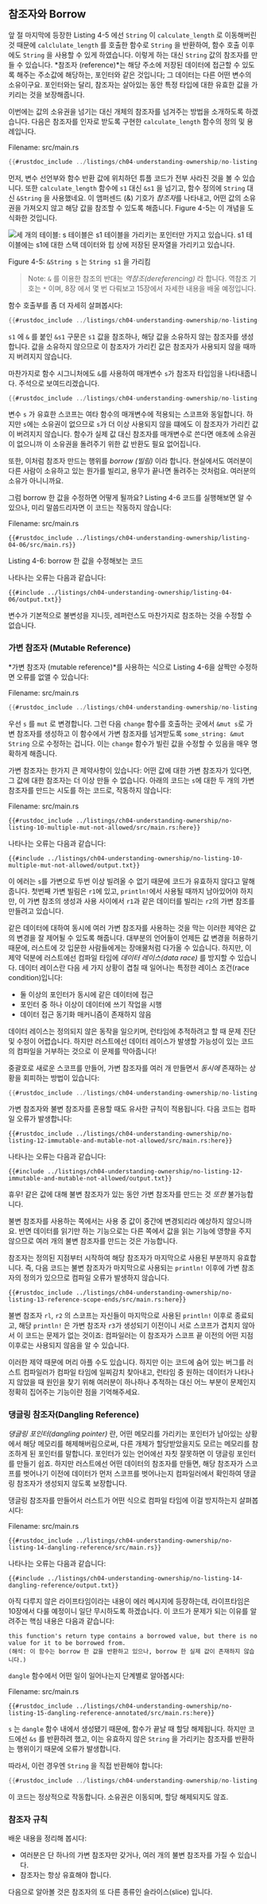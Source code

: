 ## 참조자와 Borrow

앞 절 마지막에 등장한 Listing 4-5 에선 `String` 이 `calculate_length` 로
이동해버린 것 때문에 `calclulate_length` 를 호출한 함수로 `String` 을 반환하여,
함수 호출 이후에도 `String` 을 사용할 수 있게
하였습니다. 이렇게 하는 대신 `String` 값의 참조자를 만들 수 있습니다.
*참조자 (reference)*는 해당 주소에 저장된 데이터에 접근할 수 있도록
해주는 주소값에 해당하는, 포인터와 같은 것입니다; 그 데이터는 다른 어떤
변수의 소유이구요. 포인터와는 달리, 참조자는 살아있는 동안 특정 타입에 대한
유효한 값을 가키리는 것을 보장해줍니다.

이번에는 값의 소유권을 넘기는 대신 개체의 참조자를 넘겨주는 방법을 소개하도록 하겠습니다.
다음은 참조자를 인자로 받도록 구현한 `calculate_length` 함수의 정의 및 용례입니다.

<span class="filename">Filename: src/main.rs</span>

```rust
{{#rustdoc_include ../listings/ch04-understanding-ownership/no-listing-07-reference/src/main.rs:all}}
```

먼저, 변수 선언부와 함수 반환 값에 위치하던 튜플 코드가 전부 사라진
것을 볼 수 있습니다. 또한 `calculate_length` 함수에 `s1` 대신 `&s1` 을
넘기고, 함수 정의에 `String` 대신 `&String` 을 사용했네요. 이 앰퍼센드
(&) 기호가 *참조자*를 나타내고, 어떤 값의 소유권을 가져오지 않고 해당 값을
참조할 수 있도록 해줍니다. Figure 4-5는 이 개념을 도식화한 것입니다.

<img alt="세 개의 테이블: s 테이블은 s1 테이블을 가리키는 포인터만
가지고 있습니다. s1 테이블에는 s1에 대한 스택 데이터와 힙 상에 저장된
문자열을 가리키고 있습니다." src="img/trpl04-05.svg" class="center" />

<span class="caption">Figure 4-5: `&String s` 는 `String s1` 을
가리킴</span>

> Note: `&` 를 이용한 참조의 반대는
> *역참조(dereferencing)* 라 합니다.
> 역참조 기호는 `*` 이며, 8장 에서 몇 번 다뤄보고
> 15장에서 자세한 내용을 배울 예정입니다.

함수 호출부를 좀 더 자세히 살펴봅시다:

```rust
{{#rustdoc_include ../listings/ch04-understanding-ownership/no-listing-07-reference/src/main.rs:here}}
```

`s1` 에 `&` 를 붙인 `&s1` 구문은 `s1` 값을 참조하나, 해당 값을 소유하지
않는 참조자를 생성합니다. 값을 소유하지 않으므로 이 참조자가 가리킨 값은
참조자가 사용되지 않을 때까지 버려지지 않습니다.

마찬가지로 함수 시그니처에도 `&`를 사용하여 매개변수 `s`가 참조자 타입임을
나타내줍니다. 주석으로 보여드리겠습니다.

```rust
{{#rustdoc_include ../listings/ch04-understanding-ownership/no-listing-08-reference-with-annotations/src/main.rs:here}}
```

변수 `s` 가 유효한 스코프는 여타 함수의 매개변수에 적용되는
스코프와 동일합니다. 하지만 `s`에는 소유권이 없으므로 `s`가
더 이상 사용되지 않을 떄에도 이 참조자가 가리킨 값이 버려지지
않습니다. 함수가 실제 값 대신 참조자를 매개변수로 쓴다면
애초에 소유권이 없으니까 이 소유권을 돌려주기 위한 값 반환도
필요 없어집니다.

또한, 이처럼 참조자 만드는 행위를 *borrow (빌림)* 이라 합니다.
현실에서도 여러분이 다른 사람이 소유하고 있는 뭔가를 빌리고,
용무가 끝나면 돌려주는 것처럼요. 여러분의 소유가 아니니까요.

그럼 borrow 한 값을 수정하면 어떻게 될까요? Listing 4-6 코드를
실행해보면 알 수 있으나, 미리 말씀드리자면 이 코드는 작동하지 않습니다:

<span class="filename">Filename: src/main.rs</span>

```rust,ignore,does_not_compile
{{#rustdoc_include ../listings/ch04-understanding-ownership/listing-04-06/src/main.rs}}
```

<span class="caption">Listing 4-6: borrow 한 값을 수정해보는 코드</span>

나타나는 오류는 다음과 같습니다:

```console
{{#include ../listings/ch04-understanding-ownership/listing-04-06/output.txt}}
```

변수가 기본적으로 불변성을 지니듯,
레퍼런스도 마찬가지로 참조하는 것을 수정할 수 없습니다.

### 가변 참조자 (Mutable Reference)

*가변 참조자 (mutable reference)*를 사용하는 식으로 Listing 4-6을 살짝만
수정하면 오류를 없앨 수 있습니다:

<span class="filename">Filename: src/main.rs</span>

```rust
{{#rustdoc_include ../listings/ch04-understanding-ownership/no-listing-09-fixes-listing-04-06/src/main.rs}}
```

우선 `s` 를 `mut` 로 변경합니다. 그런 다음 `change` 함수를 호출하는 곳에서
`&mut s`로 가변 참조자를 생성하고 이 함수에서 가변 참조자를 넘겨받도록
`some_string: &mut String` 으로 수정하는 겁니다. 이는 `change` 함수가
빌린 값을 수정할 수 있음을 매우 명확하게 해줍니다.

가변 참조자는 한가지 큰 제약사항이 있습니다: 어떤 값에 대한 가변 참조자가
있다면, 그 값에 대한 참조자는 더 이상 만들 수 없습니다. 아래의 코드는
`s`에 대한 두 개의 가변 참조자를 만드는 시도를 하는 코드로, 작동하지 않습니다:

<span class="filename">Filename: src/main.rs</span>

```rust,ignore,does_not_compile
{{#rustdoc_include ../listings/ch04-understanding-ownership/no-listing-10-multiple-mut-not-allowed/src/main.rs:here}}
```

나타나는 오류는 다음과 같습니다:

```console
{{#include ../listings/ch04-understanding-ownership/no-listing-10-multiple-mut-not-allowed/output.txt}}
```

이 에러는 `s`를 가변으로 두번 이상 빌려올 수 없기 때문에 코드가
유효하지 않다고 말해줍니다. 첫번째 가변 빌림은 `r1`에 있고,
`println!`에서 사용될 때까지 남아있어야 하지만, 이 가변 참조의
생성과 사용 사이에서 `r1`과 같은 데이터를 빌리는 `r2`의 가변 참조를
만들려고 있습니다.

같은 데이터에 대하여 동시에 여러 가변 참조자를 사용하는 것을 막는
이러한 제약은 값의 변경을 잘 제어될 수 있도록 해줍니다. 대부분의 언어들이
언제든 값 변경을 허용하기 때문에, 러스트에 갓 입문한 사람들에게는 장애물처럼
다가올 수 있습니다. 하지만, 이 제약 덕분에 러스트에선 컴파일 타임에
*데이터 레이스(data race)* 를 방지할 수 있습니다. 데이터 레이스란 다음
세 가지 상황이 겹칠 때 일어나는 특정한 레이스 조건(race condition)입니다:

* 둘 이상의 포인터가 동시에 같은 데이터에 접근
* 포인터 중 하나 이상이 데이터에 쓰기 작업을 시행
* 데이터 접근 동기화 매커니즘이 존재하지 않음

데이터 레이스는 정의되지 않은 동작을 일으키며, 런타임에 추적하려고 할 때
문제 진단 및 수정이 어렵습니다. 하지만 러스트에선 데이터 레이스가 발생할
가능성이 있는 코드의 컴파일을 거부하는 것으로 이 문제를 막아줍니다!

중괄호로 새로운 스코프를 만들어, 가변 참조자를 여러 개 만들면서 *동시에*
존재하는 상황을 회피하는 방법이 있습니다:

```rust
{{#rustdoc_include ../listings/ch04-understanding-ownership/no-listing-11-muts-in-separate-scopes/src/main.rs:here}}
```

가변 참조자와 불변 참조자를 혼용할 때도 유사한 규칙이 적용됩니다.
다음 코드는 컴파일 오류가 발생합니다:

```rust,ignore,does_not_compile
{{#rustdoc_include ../listings/ch04-understanding-ownership/no-listing-12-immutable-and-mutable-not-allowed/src/main.rs:here}}
```

나타나는 오류는 다음과 같습니다:

```console
{{#include ../listings/ch04-understanding-ownership/no-listing-12-immutable-and-mutable-not-allowed/output.txt}}
```

휴우! 같은 값에 대해 불변 참조자가 있는 동안 가변 참조자를 만드는 것 *또한*
불가능합니다.

불변 참조자를 사용하는 쪽에서는 사용 중  값이 중간에 변경되리라
예상하지 않으니까요. 반면 데이터를 읽기만 하는 기능으로는 다른 쪽에서
값을 읽는 기능에 영향을 주지 않으므로 여러 개의 불변 참조자를 만드는 것은
가능합니다.

참조자는 정의된 지점부터 시작하여 해당 참조자가 마지막으로
사용된 부분까지 유효합니다. 즉, 다음 코드는 불변 참조자가 마지막으로
사용되는 `println!` 이후에 가변 참조자의 정의가 있으므로 컴파일 오류가
발생하지 않습니다.

```rust,edition2021
{{#rustdoc_include ../listings/ch04-understanding-ownership/no-listing-13-reference-scope-ends/src/main.rs:here}}
```

불변 참조자 `rl`, `r2` 의 스코프는 자신들이 마지막으로 사용된
`println!` 이후로 종료되고, 해당 `println!` 은 가변 참조자 `r3`가
생성되기 이전이니 서로 스코프가 겹치지 않아서 이 코드는 문제가 없는 것이죠:
컴파일러는 이 참조자가 스코프 끝 이전의 어떤 지점 이후로는 사용되지 않음을
알 수 있습니다.

이러한 제약 때문에 머리 아플 수도 있습니다.
하지만 이는 코드에 숨어 있는 버그를 러스트 컴파일러가 컴파일 타임에 일찌감치 찾아내고,
런타임 중 원하는 데이터가 나타나지 않았을 때 원인을 찾기 위해 여러분이 하나하나 추적하는 대신
어느 부분이 문제인지 정확히 집어주는 기능이란 점을 기억해주세요.

### 댕글링 참조자(Dangling Reference)

*댕글링 포인터(dangling pointer)* 란, 어떤 메모리를 가리키는 포인터가
남아있는 상황에서 해당 메모리를 해제해버림으로써, 다른 개체가 할당받았을지도
모르는 메모리를 참조하게 된 포인터를 말합니다.
포인터가 있는 언어에선 자칫 잘못하면 이 댕글링 포인터를 만들기 쉽죠.
하지만 러스트에선 어떤 데이터의 참조자를 만들면,
해당 참조자가 스코프를 벗어나기 이전에 데이터가 먼저 스코프를 벗어나는지
컴파일러에서 확인하여 댕글링 참조자가 생성되지 않도록 보장합니다.

댕글링 참조자를 만들어서 러스트가 어떤 식으로 컴파일 타임에 이걸
방지하는지 살펴봅시다:

<span class="filename">Filename: src/main.rs</span>

```rust,ignore,does_not_compile
{{#rustdoc_include ../listings/ch04-understanding-ownership/no-listing-14-dangling-reference/src/main.rs}}
```

나타나는 오류는 다음과 같습니다:

```console
{{#include ../listings/ch04-understanding-ownership/no-listing-14-dangling-reference/output.txt}}
```

아직 다루지 않은 라이프타임이라는 내용이 에러 메시지에 등장하는데,
라이프타임은 10장에서 다룰 예정이니 일단 무시하도록 하겠습니다.
이 코드가 문제가 되는 이유를 알려주는 핵심 내용은 다음과 같습니다:

```text
this function's return type contains a borrowed value, but there is no value for it to be borrowed from.
(해석: 이 함수는 borrow 한 값을 반환하고 있으나, borrow 한 실제 값이 존재하지 않습니다.)
```

`dangle` 함수에서 어떤 일이 일어나는지
단계별로 알아봅시다:

<span class="filename">Filename: src/main.rs</span>

```rust,ignore,does_not_compile
{{#rustdoc_include ../listings/ch04-understanding-ownership/no-listing-15-dangling-reference-annotated/src/main.rs:here}}
```

`s` 는 `dangle` 함수 내에서 생성됐기 때문에,
함수가 끝날 때 할당 해제됩니다.
하지만 코드에선 `&s` 를 반환하려 했고, 이는 유효하지 않은 `String` 을 가리키는
참조자를 반환하는 행위이기 때문에 오류가 발생합니다.

따라서, 이런 경우엔 `String` 을 직접 반환해야 합니다:

```rust
{{#rustdoc_include ../listings/ch04-understanding-ownership/no-listing-16-no-dangle/src/main.rs:here}}
```

이 코드는 정상적으로 작동합니다.
소유권은 이동되며, 할당 해제되지도 않죠.

### 참조자 규칙

배운 내용을 정리해 봅시다:

* 여러분은 단 하나의 가변 참조자만 갖거나,
  여러 개의 불변 참조자를 가질 수 있습니다.
* 참조자는 항상 유효해야 합니다.

다음으로 알아볼 것은 참조자의 또 다른 종류인 슬라이스(slice) 입니다.
